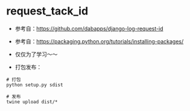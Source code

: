 # request_tack_id

- 参考自：https://github.com/dabapps/django-log-request-id
- 参考自：https://packaging.python.org/tutorials/installing-packages/
- 仅仅为了学习～～

- 打包发布：
```
# 打包
python setup.py sdist  

# 发布
twine upload dist/* 
```
